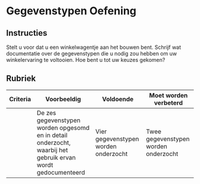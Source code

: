 # Gegevenstypen Oefening

## Instructies

Stelt u voor dat u een winkelwagentje aan het bouwen bent. Schrijf wat documentatie over de gegevenstypen die u nodig zou hebben om uw winkelervaring te voltooien. Hoe bent u tot uw keuzes gekomen?

## Rubriek

Criteria | Voorbeeldig | Voldoende | Moet worden verbeterd
--- | --- | --- | -- |
||De zes gegevenstypen worden opgesomd en in detail onderzocht, waarbij het gebruik ervan wordt gedocumenteerd|Vier gegevenstypen worden onderzocht|Twee gegevenstypen worden onderzocht|